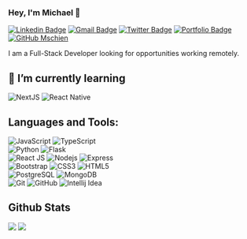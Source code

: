 
### Hey, I'm Michael 👋

[![Linkedin Badge](https://img.shields.io/badge/schienbein-blue?style=flat&logo=linkedin)](https://www.linkedin.com/in/schienbein/) 
[![Gmail Badge](https://img.shields.io/badge/-m@schienbein.dev-c14438?style=flat&logo=Gmail&logoColor=white&link=mailto:m@schienbein.dev)](mailto:m@schienbein.dev)
[![Twitter Badge](https://img.shields.io/badge/-mschien_-1DA1F2?style=flat&logo=Twitter&logoColor=white)](https://twitter.com/mschien_)
[![Portfolio Badge](https://img.shields.io/badge/-schienbein.dev_-purple?style=flat&logo=React&logoColor=white)](https://schienbein.dev)
[![GitHub Mschien](https://img.shields.io/github/followers/mschien?label=follow&style=social)](https://github.com/mschien)

I am a Full-Stack Developer looking for opportunities working remotely.

## 🌱 I’m currently learning
  ![NextJS](https://img.shields.io/badge/-NextJS-black?style=flat-square&logo=next.js)
  ![React Native](https://img.shields.io/badge/-React%20Native-black?style=flat-square&logo=react)
## Languages and Tools:
  ![JavaScript](https://img.shields.io/badge/-JavaScript-black?style=flat-square&logo=javascript)
  ![TypeScript](https://img.shields.io/badge/-TypeScript-black?style=flat-square&logo=typescript)
<br>
  ![Python](https://img.shields.io/badge/-Python-black?style=flat-square&logo=python)
  ![Flask](https://img.shields.io/badge/-Flask-black?style=flat-square&logo=flask)
<br>
  ![React JS](https://img.shields.io/badge/-ReactJS-black?style=flat-square&logo=react)
  ![Nodejs](https://img.shields.io/badge/-NodeJS-black?style=flat-square&logo=Node.js)
  ![Express](https://img.shields.io/badge/-Express-black?style=flat-square&logo=express)
<br>
  ![Bootstrap](https://img.shields.io/badge/-Bootstrap-black?style=flat-square&logo=bootstrap)
  ![CSS3](https://img.shields.io/badge/-CSS3-black?style=flat-square&logo=css3)
  ![HTML5](https://img.shields.io/badge/-HTML5-black?style=flat-square&logo=html5&logoColor=white)
<br>
  ![PostgreSQL](http://img.shields.io/badge/-PostgreSQL-black?style=flat-square&logo=postgresql)
  ![MongoDB](https://img.shields.io/badge/-MongoDB-black?style=flat-square&logo=mongodb)
<br>
  ![Git](https://img.shields.io/badge/-Git-black?style=flat-square&logo=git)
  ![GitHub](https://img.shields.io/badge/-GitHub-black?style=flat-square&logo=github)
  ![Intellij Idea](https://img.shields.io/badge/-IntellijIdea-black?style=flat-square&logo=intellij-idea)  

## Github Stats
<img src="https://github-readme-stats.vercel.app/api?username=mschien&show_icons=true&theme=dark&hide=stars,issues&hide_title=true&include_all_commits" >
<img src="https://github-readme-stats.vercel.app/api/top-langs/?username=mschien&&exclude_repo=keymix&layout=compact&theme=dark&hide_title=true&langs_count=10" >






